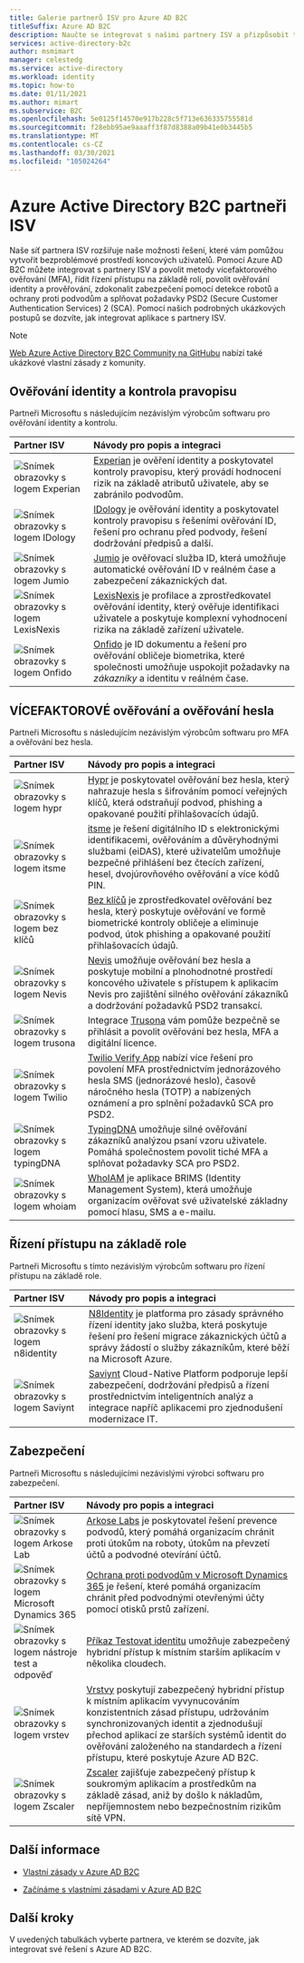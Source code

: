 ```yaml
---
title: Galerie partnerů ISV pro Azure AD B2C
titleSuffix: Azure AD B2C
description: Naučte se integrovat s našimi partnery ISV a přizpůsobit tak prostředí koncových uživatelů vašim potřebám. Naše partnerská síť rozšiřuje naše možnosti řešení; povolení MFA, zabezpečení zákaznického ověřování, řízení přístupu na základě role; boj proti podvodům prostřednictvím kontroly ověření identity.
services: active-directory-b2c
author: msmimart
manager: celestedg
ms.service: active-directory
ms.workload: identity
ms.topic: how-to
ms.date: 01/11/2021
ms.author: mimart
ms.subservice: B2C
ms.openlocfilehash: 5e0125f14570e917b228c5f713e636335755581d
ms.sourcegitcommit: f28ebb95ae9aaaff3f87d8388a09b41e0b3445b5
ms.translationtype: MT
ms.contentlocale: cs-CZ
ms.lasthandoff: 03/30/2021
ms.locfileid: "105024264"
---
```

# <a name="azure-active-directory-b2c-isv-partners"></a>Azure Active Directory B2C partneři ISV

Naše síť partnera ISV rozšiřuje naše možnosti řešení, které vám pomůžou vytvořit bezproblémové prostředí koncových uživatelů. Pomocí Azure AD B2C můžete integrovat s partnery ISV a povolit metody vícefaktorového ověřování (MFA), řídit řízení přístupu na základě rolí, povolit ověřování identity a prověřování, zdokonalit zabezpečení pomocí detekce robotů a ochrany proti podvodům a splňovat požadavky PSD2 (Secure Customer Authentication Services) 2 (SCA). Pomocí našich podrobných ukázkových postupů se dozvíte, jak integrovat aplikace s partnery ISV.

>[!NOTE]
>[Web Azure Active Directory B2C Community na GitHubu](https://azure-ad-b2c.github.io/azureadb2ccommunity.io/) nabízí také ukázkové vlastní zásady z komunity.

## <a name="identity-verification-and-proofing"></a>Ověřování identity a kontrola pravopisu

Partneři Microsoftu s následujícím nezávislým výrobcům softwaru pro ověřování identity a kontrolu.

| Partner ISV | Návody pro popis a integraci |
|:-------------------------|:--------------|
|![Snímek obrazovky s logem Experian](./media/partner-gallery/experian-logo.png) | [Experian](./partner-experian.md) je ověření identity a poskytovatel kontroly pravopisu, který provádí hodnocení rizik na základě atributů uživatele, aby se zabránilo podvodům. |
|![Snímek obrazovky s logem IDology](./media/partner-gallery/idology-logo.png) | [IDology](./partner-idology.md) je ověřování identity a poskytovatel kontroly pravopisu s řešeními ověřování ID, řešení pro ochranu před podvody, řešení dodržování předpisů a další.|
|![Snímek obrazovky s logem Jumio](./media/partner-gallery/jumio-logo.png) | [Jumio](./partner-jumio.md) je ověřovací služba ID, která umožňuje automatické ověřování ID v reálném čase a zabezpečení zákaznických dat. |
| ![Snímek obrazovky s logem LexisNexis](./media/partner-gallery/lexisnexis-logo.png) | [LexisNexis](./partner-lexisnexis.md) je profilace a zprostředkovatel ověřování identity, který ověřuje identifikaci uživatele a poskytuje komplexní vyhodnocení rizika na základě zařízení uživatele. |
| ![Snímek obrazovky s logem Onfido](./media/partner-gallery/onfido-logo.png) | [Onfido](./partner-onfido.md) je ID dokumentu a řešení pro ověřování obličeje biometrika, které společnosti umožňuje uspokojit požadavky na *zákazníky* a identitu v reálném čase.  |

## <a name="mfa-and-passwordless-authentication"></a>VÍCEFAKTOROVÉ ověřování a ověřování hesla

Partneři Microsoftu s následujícím nezávislým výrobcům softwaru pro MFA a ověřování bez hesla.

| Partner ISV | Návody pro popis a integraci |
|:-------------------------|:--------------|
| ![Snímek obrazovky s logem hypr](./media/partner-gallery/hypr-logo.png) | [Hypr](./partner-hypr.md) je poskytovatel ověřování bez hesla, který nahrazuje hesla s šifrováním pomocí veřejných klíčů, která odstraňují podvod, phishing a opakované použití přihlašovacích údajů. |
| ![Snímek obrazovky s logem itsme](./media/partner-gallery/itsme-logo.png) | [itsme](./partner-itsme.md) je řešení digitálního ID s elektronickými identifikacemi, ověřováním a důvěryhodnými službami (eiDAS), které uživatelům umožňuje bezpečné přihlášení bez čtecích zařízení, hesel, dvojúrovňového ověřování a více kódů PIN. |
|![Snímek obrazovky s logem bez klíčů](./media/partner-gallery/keyless-logo.png) | [Bez klíčů](./partner-keyless.md) je zprostředkovatel ověřování bez hesla, který poskytuje ověřování ve formě biometrické kontroly obličeje a eliminuje podvod, útok phishing a opakované použití přihlašovacích údajů.
| ![Snímek obrazovky s logem Nevis](./media/partner-gallery/nevis-logo.png) | [Nevis](./partner-nevis.md) umožňuje ověřování bez hesla a poskytuje mobilní a plnohodnotné prostředí koncového uživatele s přístupem k aplikacím Nevis pro zajištění silného ověřování zákazníků a dodržování požadavků PSD2 transakcí. |
| ![Snímek obrazovky s logem trusona](./media/partner-gallery/trusona-logo.png) | Integrace [Trusona](./partner-trusona.md) vám pomůže bezpečně se přihlásit a povolit ověřování bez hesla, MFA a digitální licence. |
| ![Snímek obrazovky s logem Twilio](./media/partner-gallery/twilio-logo.png) | [Twilio Verify App](./partner-twilio.md) nabízí více řešení pro povolení MFA prostřednictvím jednorázového hesla SMS (jednorázové heslo), časově náročného hesla (TOTP) a nabízených oznámení a pro splnění požadavků SCA pro PSD2. |
| ![Snímek obrazovky s logem typingDNA](./media/partner-gallery/typingdna-logo.png) | [TypingDNA](./partner-typingdna.md) umožňuje silné ověřování zákazníků analýzou psaní vzoru uživatele. Pomáhá společnostem povolit tiché MFA a splňovat požadavky SCA pro PSD2. |
| ![Snímek obrazovky s logem whoiam](./media/partner-gallery/whoiam-logo.png) | [WhoIAM](./partner-whoiam.md) je aplikace BRIMS (Identity Management System), která umožňuje organizacím ověřovat své uživatelské základny pomocí hlasu, SMS a e-mailu. |

## <a name="role-based-access-control"></a>Řízení přístupu na základě role 
 
Partneři Microsoftu s tímto nezávislým výrobcům softwaru pro řízení přístupu na základě role.

| Partner ISV | Návody pro popis a integraci |
|:-------------------------|:--------------|
| ![Snímek obrazovky s logem n8identity](./media/partner-gallery/n8identity-logo.png) | [N8Identity](./partner-n8identity.md) je platforma pro zásady správného řízení identity jako služba, která poskytuje řešení pro řešení migrace zákaznických účtů a správy žádostí o služby zákazníkům, které běží na Microsoft Azure. |
| ![Snímek obrazovky s logem Saviynt](./media/partner-gallery/saviynt-logo.png) | [Saviynt](./partner-Saviynt.md) Cloud-Native Platform podporuje lepší zabezpečení, dodržování předpisů a řízení prostřednictvím inteligentních analýz a integrace napříč aplikacemi pro zjednodušení modernizace IT. |

## <a name="security"></a>Zabezpečení

Partneři Microsoftu s následujícími nezávislými výrobci softwaru pro zabezpečení.

| Partner ISV | Návody pro popis a integraci |
|:-------------------------|:--------------|
| ![Snímek obrazovky s logem Arkose Lab](./media/partner-gallery/arkose-logo.png) | [Arkose Labs](./partner-arkose-labs.md) je poskytovatel řešení prevence podvodů, který pomáhá organizacím chránit proti útokům na roboty, útokům na převzetí účtů a podvodné otevírání účtů. |
| ![Snímek obrazovky s logem Microsoft Dynamics 365](./media/partner-gallery/microsoft-dynamics365-logo.png) | [Ochrana proti podvodům v Microsoft Dynamics 365](./partner-dynamics-365-fraud-protection.md) je řešení, které pomáhá organizacím chránit před podvodnými otevřenými účty pomocí otisků prstů zařízení. |
| ![Snímek obrazovky s logem nástroje test a odpověď](./media/partner-gallery/ping-logo.png) | [Příkaz Testovat identitu](./partner-ping-identity.md) umožňuje zabezpečený hybridní přístup k místním starším aplikacím v několika cloudech. |
| ![Snímek obrazovky s logem vrstev](./media/partner-gallery/strata-logo.png) | [Vrstvy](./partner-strata.md) poskytují zabezpečený hybridní přístup k místním aplikacím vyvynucováním konzistentních zásad přístupu, udržováním synchronizovaných identit a zjednodušují přechod aplikací ze starších systémů identit do ověřování založeného na standardech a řízení přístupu, které poskytuje Azure AD B2C. |
| ![Snímek obrazovky s logem Zscaler](./media/partner-gallery/zscaler-logo.png) | [Zscaler](./partner-zscaler.md) zajišťuje zabezpečený přístup k soukromým aplikacím a prostředkům na základě zásad, aniž by došlo k nákladům, nepříjemnostem nebo bezpečnostním rizikům sítě VPN. |

## <a name="additional-information"></a>Další informace

- [Vlastní zásady v Azure AD B2C](./custom-policy-overview.md)

- [Začínáme s vlastními zásadami v Azure AD B2C](./custom-policy-get-started.md?tabs=applications)

## <a name="next-steps"></a>Další kroky

V uvedených tabulkách vyberte partnera, ve kterém se dozvíte, jak integrovat své řešení s Azure AD B2C.
